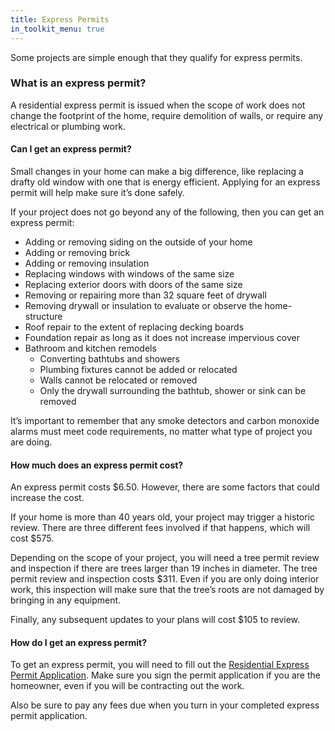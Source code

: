 ```yaml
---
title: Express Permits
in_toolkit_menu: true
---
```



Some projects are simple enough that they qualify for express permits.

### What is an express permit?

A residential express permit is issued when the scope of work does not change the footprint of the home, require demolition of walls, or require any electrical or plumbing work.

#### Can I get an express permit?

Small changes in your home can make a big difference, like replacing a drafty old window with one that is energy efficient. Applying for an express permit will help make sure it’s done safely.

If your project does not go beyond any of the following, then you can get an express permit:

* Adding or removing siding on the outside of your home
* Adding or removing brick
* Adding or removing insulation
* Replacing windows with windows of the same size
* Replacing exterior doors with doors of the same size
* Removing or repairing more than 32 square feet of drywall
* Removing drywall or insulation to evaluate or observe the home-structure
* Roof repair to the extent of replacing decking boards
* Foundation repair as long as it does not increase impervious cover
* Bathroom and kitchen remodels
  * Converting bathtubs and showers
  * Plumbing fixtures cannot be added or relocated
  * Walls cannot be relocated or removed
  * Only the drywall surrounding the bathtub, shower or sink can be removed

It’s important to remember that any smoke detectors and carbon monoxide alarms must meet code requirements, no matter what type of project you are doing.

#### How much does an express permit cost?

An express permit costs $6.50. However, there are some factors that could increase the cost.

If your home is more than 40 years old, your project may trigger a historic review. There are three different fees involved if that happens, which will cost $575.

Depending on the scope of your project, you will need a tree permit review and inspection if there are trees larger than 19 inches in diameter. The tree permit review and inspection costs $311. Even if you are only doing interior work, this inspection will make sure that the tree’s roots are not damaged by bringing in any equipment.

Finally, any subsequent updates to your plans will cost $105 to review.

#### How do I get an express permit?

To get an express permit, you will need to fill out the [Residential Express Permit Application](https://www.austintexas.gov/sites/default/files/files/Planning/Applications_Forms/Residential_Express_Permit_Application.pdf). Make sure you sign the permit application if you are the homeowner, even if you will be contracting out the work.

Also be sure to pay any fees due when you turn in your completed express permit application.
